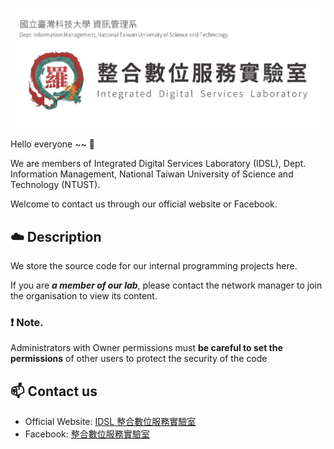 [![](https://raw.githubusercontent.com/NTUST-IDSL/.github/main/Profile/header_v1.jpg)](https://idsl.cs.ntust.edu.tw/)

Hello everyone ~~ :wave:

We are members of Integrated Digital Services Laboratory (IDSL), Dept. Information Management, National Taiwan University of Science and Technology (NTUST).

Welcome to contact us through our official website or Facebook.

## :cloud: Description
We store the source code for our internal programming projects here.

If you are ***a member of our lab***, please contact the network manager to join the organisation to view its content.

### :exclamation: Note.
Administrators with Owner permissions must **be careful to set the permissions** of other users to protect the security of the code

## :mailbox: Contact us
* Official Website: [IDSL 整合數位服務實驗室](https://idsl.cs.ntust.edu.tw/)
* Facebook: [整合數位服務實驗室](https://facebook.openinapp.co/idslcsntust) 